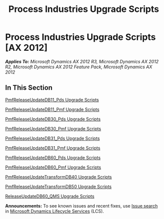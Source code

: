 ﻿---
title: Process Industries Upgrade Scripts
TOCTitle: Process Industries Upgrade Scripts
ms:assetid: d32f5512-39a2-4ec6-b82b-b0a2952e07d0
ms:mtpsurl: https://msdn.microsoft.com/en-us/library/JJ686994(v=AX.60)
ms:contentKeyID: 49711444
ms.date: 05/18/2015
mtps_version: v=AX.60
---

# Process Industries Upgrade Scripts [AX 2012]


_**Applies To:** Microsoft Dynamics AX 2012 R3, Microsoft Dynamics AX 2012 R2, Microsoft Dynamics AX 2012 Feature Pack, Microsoft Dynamics AX 2012_

## In This Section

[PmfReleaseUpdateDB11\_Pds Upgrade Scripts](pmfreleaseupdatedb11-pds-upgrade-scripts.md)

[PmfReleaseUpdateDB11\_Pmf Upgrade Scripts](pmfreleaseupdatedb11-pmf-upgrade-scripts.md)

[PmfReleaseUpdateDB30\_Pds Upgrade Scripts](pmfreleaseupdatedb30-pds-upgrade-scripts.md)

[PmfReleaseUpdateDB30\_Pmf Upgrade Scripts](pmfreleaseupdatedb30-pmf-upgrade-scripts.md)

[PmfReleaseUpdateDB31\_Pds Upgrade Scripts](pmfreleaseupdatedb31-pds-upgrade-scripts.md)

[PmfReleaseUpdateDB31\_Pmf Upgrade Scripts](pmfreleaseupdatedb31-pmf-upgrade-scripts.md)

[PmfReleaseUpdateDB60\_Pds Upgrade Scripts](pmfreleaseupdatedb60-pds-upgrade-scripts.md)

[PmfReleaseUpdateDB60\_Pmf Upgrade Scripts](pmfreleaseupdatedb60-pmf-upgrade-scripts.md)

[PmfReleaseUpdateTransformDB40 Upgrade Scripts](pmfreleaseupdatetransformdb40-upgrade-scripts.md)

[PmfReleaseUpdateTransformDB50 Upgrade Scripts](pmfreleaseupdatetransformdb50-upgrade-scripts.md)

[ReleaseUpdateDB60\_QMS Upgrade Scripts](releaseupdatedb60-qms-upgrade-scripts.md)

  
**Announcements:** To see known issues and recent fixes, use [Issue search](http://go.microsoft.com/fwlink/?linkid=389258) in [Microsoft Dynamics Lifecycle Services](http://go.microsoft.com/fwlink/?linkid=306505) (LCS).

